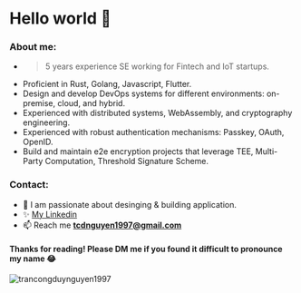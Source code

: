 <h1>Hello world 👋</h1>

### About me:
- >5 years experience SE working for Fintech and IoT startups.
- Proficient in Rust, Golang, Javascript, Flutter.
- Design and develop DevOps systems for different environments: on-premise, cloud, and hybrid.
- Experienced with distributed systems, WebAssembly, and cryptography engineering.
- Experienced with robust authentication mechanisms: Passkey, OAuth, OpenID.
- Build and maintain e2e encryption projects that leverage TEE, Multi-Party Computation, Threshold Signature Scheme.


### Contact:
- 🔭 I am passionate about desinging & building application.
- ✨ [My Linkedin](https://www.linkedin.com/in/noahjin/)
- 📫 Reach me **tcdnguyen1997@gmail.com**

<h4>Thanks for reading! Please DM me if you found it difficult to pronounce my name 😂</h4>
<p align="left"> <img src="https://komarev.com/ghpvc/?username=trancongduynguyen1997&label=Profile%20views&color=0e75b6&style=flat" alt="trancongduynguyen1997" /> </p>
